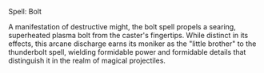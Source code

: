 Spell: Bolt

A manifestation of destructive might, the bolt spell propels a searing, superheated plasma bolt from the caster's fingertips. While distinct in its effects, this arcane discharge earns its moniker as the "little brother" to the thunderbolt spell, wielding formidable power and formidable details that distinguish it in the realm of magical projectiles.